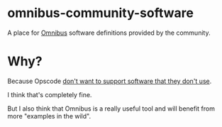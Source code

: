 omnibus-community-software
==========================

A place for [Omnibus](https://github.com/opscode/omnibus) software definitions provided by the community.

# Why?

Because Opscode [don't want to support software that they don't use](https://www.getchef.com/blog/2014/06/30/omnibus-a-look-forward/).

I think that's completely fine.

But I also think that Omnibus is a really useful tool and will benefit from more "examples in the wild".
